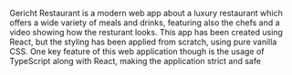 Gericht Restaurant is a modern web app about a luxury restaurant which offers a wide variety of meals and drinks, featuring also the chefs and a video showing how the resturant looks. This app has been created using React, but the styling has been applied from scratch, using pure vanilla CSS.
One key feature of this web application though is the usage of TypeScript along with React, making the application strict and safe

